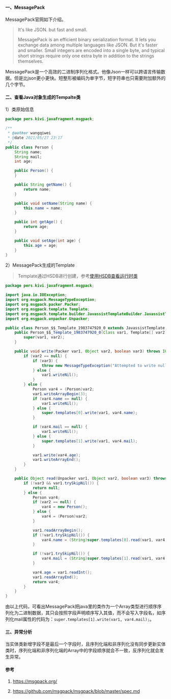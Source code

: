 #### 一、MessagePack

MessagePack官网如下介绍。

> It's like JSON. but fast and small.
> 
> MessagePack is an efficient binary serialization format. It lets you exchange data among multiple languages like JSON. But it's faster and smaller. Small integers are encoded into a single byte, and typical short strings require only one extra byte in addition to the strings themselves.

MessagePack是一个高效的二进制序列化格式。他像Json一样可以跨语言传输数据。但是比json更小更快。短整形被编码为单字节，短字符串也只需要附加额外的几个字节。

#### 二、查看Java对象生成的Tempalte类

1）类原始信息

```java
package pers.kivi.javafragment.msgpack;

/**
 * @author wangqiwei
 * @date 2021/05/27 23:17
 */
public class Person {
    String name;
    String mail;
    int age;

    public Person() {
    }

    public String getName() {
        return name;
    }

    public void setName(String name) {
        this.name = name;
    }

    public int getAge() {
        return age;
    }

    public void setAge(int age) {
        this.age = age;
    }
}
```

2）MessagePack生成的Template

> Template通过HSDB进行创建，参考[使用HSDB查看运行时类](../1.JavaSE/15.使用hsdb查看运行时类.md)

```java
package pers.kivi.javafragment.msgpack;

import java.io.IOException;
import org.msgpack.MessageTypeException;
import org.msgpack.packer.Packer;
import org.msgpack.template.Template;
import org.msgpack.template.builder.JavassistTemplateBuilder.JavassistTemplate;
import org.msgpack.unpacker.Unpacker;

public class Person_$$_Template_1983747920_0 extends JavassistTemplate implements Template {
    public Person_$$_Template_1983747920_0(Class var1, Template[] var2) {
        super(var1, var2);
    }

    public void write(Packer var1, Object var2, boolean var3) throws IOException {
        if (var2 == null) {
            if (var3) {
                throw new MessageTypeException("Attempted to write null");
            } else {
                var1.writeNil();
            }
        } else {
            Person var4 = (Person)var2;
            var1.writeArrayBegin(3);
            if (var4.name == null) {
                var1.writeNil();
            } else {
                super.templates[0].write(var1, var4.name);
            }

            if (var4.mail == null) {
                var1.writeNil();
            } else {
                super.templates[1].write(var1, var4.mail);
            }

            var1.write(var4.age);
            var1.writeArrayEnd();
        }
    }

    public Object read(Unpacker var1, Object var2, boolean var3) throws MessageTypeException {
        if (!var3 && var1.trySkipNil()) {
            return null;
        } else {
            Person var4;
            if (var2 == null) {
                var4 = new Person();
            } else {
                var4 = (Person)var2;
            }

            var1.readArrayBegin();
            if (!var1.trySkipNil()) {
                var4.name = (String)super.templates[0].read(var1, var4.name);
            }

            if (!var1.trySkipNil()) {
                var4.mail = (String)super.templates[1].read(var1, var4.mail);
            }

            var4.age = var1.readInt();
            var1.readArrayEnd();
            return var4;
        }
    }
}
```

由以上代码，可看出MessagePack把java里的类作为一个Array类型进行顺序序列化为二进制数据，其只会按照字段声明顺序写入其值，而不会写入字段名，如序列化mail属性的代码为：`super.templates[1].write(var1, var4.mail);`。

#### 三、异常分析

当实体类新增字段不是最后一个字段时，且序列化端和非序列化没有同步更新实体类时，序列化端和非序列化端的Array中的字段顺序就会不一致，反序列化就会发生异常。

#### 参考

1. https://msgpack.org/

2. https://github.com/msgpack/msgpack/blob/master/spec.md